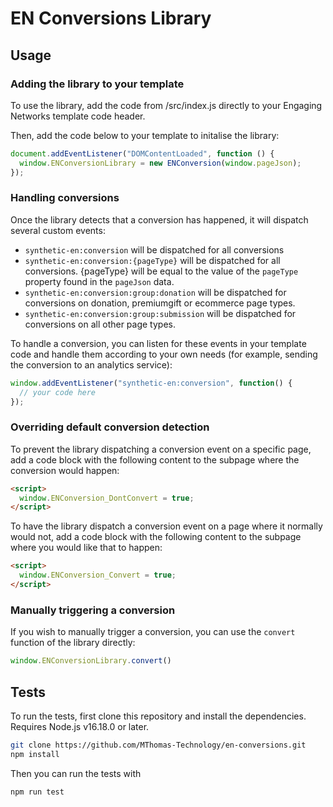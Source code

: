 # EN Conversions Library

## Usage

### Adding the library to your template

To use the library, add the code from /src/index.js directly to your Engaging Networks template code header.

Then, add the code below to your template to initalise the library:

```js
document.addEventListener("DOMContentLoaded", function () {
  window.ENConversionLibrary = new ENConversion(window.pageJson);
});
```

### Handling conversions

Once the library detects that a conversion has happened, it will dispatch several custom events:

* `synthetic-en:conversion` will be dispatched for all conversions
* `synthetic-en:conversion:{pageType}` will be dispatched for all conversions. {pageType} will be equal to the value of the `pageType` property found in the `pageJson` data.
* `synthetic-en:conversion:group:donation` will be dispatched for conversions on donation, premiumgift or ecommerce page types.
* `synthetic-en:conversion:group:submission` will be dispatched for conversions on all other page types.

To handle a conversion, you can listen for these events in your template code and handle them according to your own needs (for example, sending the conversion to an analytics service):

```js
window.addEventListener("synthetic-en:conversion", function() {
  // your code here
});
```

### Overriding default conversion detection

To prevent the library dispatching a conversion event on a specific page, add a code block with the following content to the subpage where the conversion would happen:

```html
<script>
  window.ENConversion_DontConvert = true;
</script>
```

To have the library dispatch a conversion event on a page where it normally would not, add a code block with the following content to the subpage where you would like that to happen:

```html
<script>
  window.ENConversion_Convert = true;
</script>
```

### Manually triggering a conversion

If you wish to manually trigger a conversion, you can use the `convert` function of the library directly:

```js
window.ENConversionLibrary.convert()
```

## Tests

To run the tests, first clone this repository and install the dependencies. Requires Node.js v16.18.0 or later.

```sh
git clone https://github.com/MThomas-Technology/en-conversions.git
npm install
```

Then you can run the tests with

```sh
npm run test
```